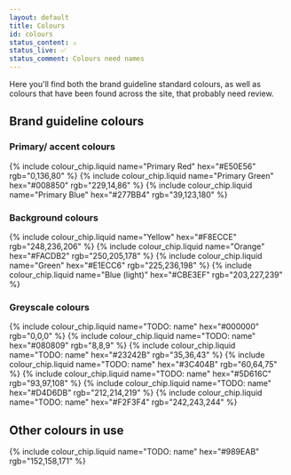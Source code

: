 ```yaml
---
layout: default
title: Colours
id: colours
status_content: ⚠️
status_live: ✅
status_comment: Colours need names
---
```


Here you'll find both the brand guideline standard colours, as well as colours that have been found across the site, that probably need review.

## Brand guideline colours

### Primary/ accent colours

<div class="design-system">
  {% include colour_chip.liquid name="Primary Red"   hex="#E50E56" rgb="0,136,80"   %}
  {% include colour_chip.liquid name="Primary Green" hex="#008850" rgb="229,14,86"  %}
  {% include colour_chip.liquid name="Primary Blue"  hex="#277BB4" rgb="39,123,180" %}
</div>

### Background colours

<div class="design-system">
  {% include colour_chip.liquid name="Yellow" hex="#F8ECCE" rgb="248,236,206" %}
  {% include colour_chip.liquid name="Orange" hex="#FACDB2" rgb="250,205,178" %}
  {% include colour_chip.liquid name="Green" hex="#E1ECC6" rgb="225,236,198" %}
  {% include colour_chip.liquid name="Blue (light)" hex="#CBE3EF" rgb="203,227,239" %}
</div>

### Greyscale colours

<div class="design-system">
  {% include colour_chip.liquid name="TODO: name" hex="#000000" rgb="0,0,0"       %}
  {% include colour_chip.liquid name="TODO: name" hex="#080809" rgb="8,8,9"       %}
  {% include colour_chip.liquid name="TODO: name" hex="#23242B" rgb="35,36,43"    %}
  {% include colour_chip.liquid name="TODO: name" hex="#3C404B" rgb="60,64,75"    %}
  {% include colour_chip.liquid name="TODO: name" hex="#5D616C" rgb="93,97,108"   %}
  {% include colour_chip.liquid name="TODO: name" hex="#D4D6DB" rgb="212,214,219" %}
  {% include colour_chip.liquid name="TODO: name" hex="#F2F3F4" rgb="242,243,244" %}
</div>

## Other colours in use

<div class="design-system">
  {% include colour_chip.liquid name="TODO: name" hex="#989EAB" rgb="152,158,171" %}
</div>
